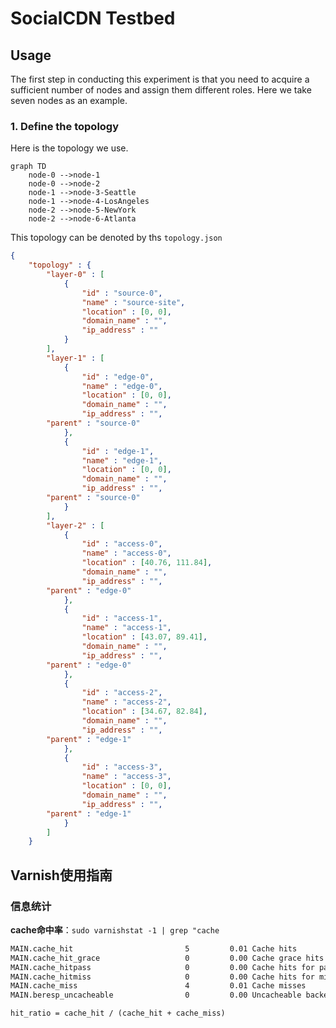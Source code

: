 # SocialCDN Testbed

## Usage

The first step in conducting this experiment is that you need to acquire a sufficient number of nodes and assign them different roles. Here we take seven nodes as an example.

### 1. Define the topology

Here is the topology we use.

```mermaid
graph TD
    node-0 -->node-1
    node-0 -->node-2
    node-1 -->node-3-Seattle
    node-1 -->node-4-LosAngeles
    node-2 -->node-5-NewYork
    node-2 -->node-6-Atlanta
```

This topology can be denoted by ths `topology.json`

```json
{
    "topology" : {
        "layer-0" : [
            {
                "id" : "source-0",
                "name" : "source-site",
                "location" : [0, 0],
                "domain_name" : "",
                "ip_address" : ""
            }
        ],
        "layer-1" : [
            {
                "id" : "edge-0",
                "name" : "edge-0",
                "location" : [0, 0],
                "domain_name" : "",
                "ip_address" : "",
		"parent" : "source-0"
            },
            {
                "id" : "edge-1",
                "name" : "edge-1",
                "location" : [0, 0],
                "domain_name" : "",
                "ip_address" : "",
		"parent" : "source-0"
            }
        ],
        "layer-2" : [
            {
                "id" : "access-0",
                "name" : "access-0",
                "location" : [40.76, 111.84],
                "domain_name" : "",
                "ip_address" : "",
		"parent" : "edge-0"
            },
            {
                "id" : "access-1",
                "name" : "access-1",
                "location" : [43.07, 89.41],
                "domain_name" : "",
                "ip_address" : "",
		"parent" : "edge-0"
            },
            {
                "id" : "access-2",
                "name" : "access-2",
                "location" : [34.67, 82.84],
                "domain_name" : "",
                "ip_address" : "",
		"parent" : "edge-1"
            },
            {
                "id" : "access-3",
                "name" : "access-3",
                "location" : [0, 0],
                "domain_name" : "",
                "ip_address" : "",
		"parent" : "edge-1"
            }
        ]
    }

```

## Varnish使用指南

### 信息统计

**cache命中率**：`sudo varnishstat -1 | grep "cache`

```bash
MAIN.cache_hit                         5         0.01 Cache hits
MAIN.cache_hit_grace                   0         0.00 Cache grace hits
MAIN.cache_hitpass                     0         0.00 Cache hits for pass.
MAIN.cache_hitmiss                     0         0.00 Cache hits for miss.
MAIN.cache_miss                        4         0.01 Cache misses
MAIN.beresp_uncacheable                0         0.00 Uncacheable backend responses

```

`hit_ratio = cache_hit / (cache_hit + cache_miss) `

<style>#mermaid-1712813596066{font-family:sans-serif;font-size:16px;fill:#333;}#mermaid-1712813596066 .error-icon{fill:#552222;}#mermaid-1712813596066 .error-text{fill:#552222;stroke:#552222;}#mermaid-1712813596066 .edge-thickness-normal{stroke-width:2px;}#mermaid-1712813596066 .edge-thickness-thick{stroke-width:3.5px;}#mermaid-1712813596066 .edge-pattern-solid{stroke-dasharray:0;}#mermaid-1712813596066 .edge-pattern-dashed{stroke-dasharray:3;}#mermaid-1712813596066 .edge-pattern-dotted{stroke-dasharray:2;}#mermaid-1712813596066 .marker{fill:#333333;}#mermaid-1712813596066 .marker.cross{stroke:#333333;}#mermaid-1712813596066 svg{font-family:sans-serif;font-size:16px;}#mermaid-1712813596066 .label{font-family:sans-serif;color:#333;}#mermaid-1712813596066 .label text{fill:#333;}#mermaid-1712813596066 .node rect,#mermaid-1712813596066 .node circle,#mermaid-1712813596066 .node ellipse,#mermaid-1712813596066 .node polygon,#mermaid-1712813596066 .node path{fill:#ECECFF;stroke:#9370DB;stroke-width:1px;}#mermaid-1712813596066 .node .label{text-align:center;}#mermaid-1712813596066 .node.clickable{cursor:pointer;}#mermaid-1712813596066 .arrowheadPath{fill:#333333;}#mermaid-1712813596066 .edgePath .path{stroke:#333333;stroke-width:1.5px;}#mermaid-1712813596066 .flowchart-link{stroke:#333333;fill:none;}#mermaid-1712813596066 .edgeLabel{background-color:#e8e8e8;text-align:center;}#mermaid-1712813596066 .edgeLabel rect{opacity:0.5;background-color:#e8e8e8;fill:#e8e8e8;}#mermaid-1712813596066 .cluster rect{fill:#ffffde;stroke:#aaaa33;stroke-width:1px;}#mermaid-1712813596066 .cluster text{fill:#333;}#mermaid-1712813596066 div.mermaidTooltip{position:absolute;text-align:center;max-width:200px;padding:2px;font-family:sans-serif;font-size:12px;background:hsl(80,100%,96.2745098039%);border:1px solid #aaaa33;border-radius:2px;pointer-events:none;z-index:100;}#mermaid-1712813596066:root{--mermaid-font-family:sans-serif;}#mermaid-1712813596066:root{--mermaid-alt-font-family:sans-serif;}#mermaid-1712813596066 flowchart{fill:apa;}</style>
